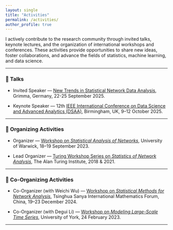 ```yaml
---
layout: single
title: "Activities"
permalink: /activities/
author_profile: true
---
```


I actively contribute to the research community through invited talks, keynote lectures, and the organization of international workshops and conferences. These activities provide opportunities to share new ideas, foster collaborations, and advance the fields of statistics, machine learning, and data science.  

---

### 🎤 Talks

- Invited Speaker — [New Trends in Statistical Network Data Analysis](https://www.math.uni-leipzig.de/statnet25/), Grimma, Germany, 22-25 September 2025.

- Keynote Speaker — 12th [IEEE International Conference on Data Science and Advanced Analytics (DSAA)](https://dsaa.co), Birmingham, UK, 9–12 October 2025.  

---

### 📅 Organizing Activities

- Organizer — [Workshop on *Statistical Analysis of Networks*](https://warwick.ac.uk/fac/sci/statistics/staff/academic-research/leng/san/), University of Warwick, 18–19 September 2023.  

- Lead Organizer — [Turing Workshop Series on *Statistics of Network Analysis*](https://warwick.ac.uk/fac/sci/statistics/staff/academic-research/leng/sna), The Alan Turing Institute, 2018 & 2021.  

---

### 🤝 Co-Organizing Activities

- Co-Organizer (with Weichi Wu) — [Workshop on *Statistical Methods for Network Analysis*](http://www.tsimf.cn/meeting/detail?id=378), Tsinghua Sanya International Mathematics Forum, China, 19–23 December 2024.  

- Co-Organizer (with Degui Li) — [Workshop on *Modeling Large-Scale Time Series*](https://www.york.ac.uk/maths/research/statistics-probability/events/modelling-large-scale-time-series/), University of York, 24 February 2023.  

---
